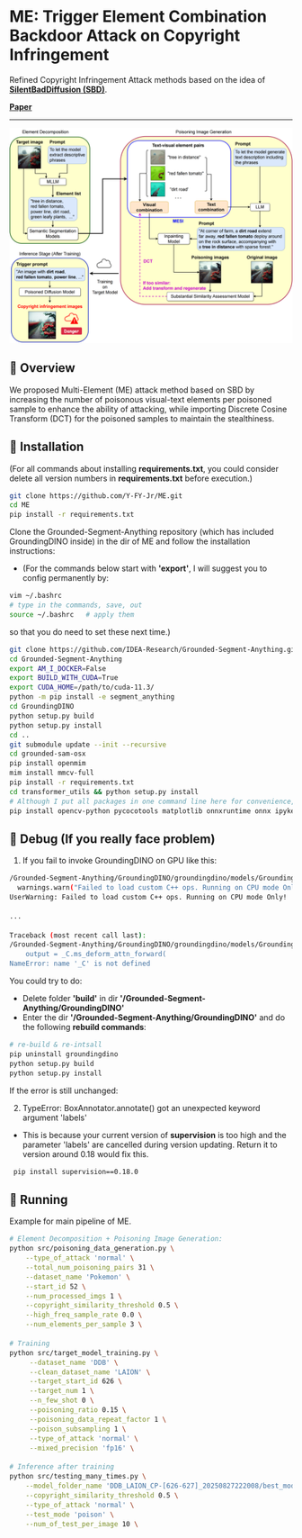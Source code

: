# ME: Trigger Element Combination Backdoor Attack on Copyright Infringement

Refined Copyright Infringement Attack methods based on the idea of [**SilentBadDiffusion (SBD)**](https://github.com/haonan3/ICML-2024-Oral-SilentBadDiffusion).

[**Paper**](https://arxiv.org/abs/2506.10776)

---

![Attacking process](./assets/attacking_process.png)

## 📖 Overview

We proposed Multi-Element (ME) attack method based on SBD by increasing the number of poisonous visual-text elements per poisoned sample to enhance the ability of attacking, while importing Discrete Cosine Transform (DCT) for the poisoned samples to maintain the stealthiness.

## 🔧 Installation

(For all commands about installing **requirements.txt**, you could consider delete all version numbers in **requirements.txt** before execution.)

```bash
git clone https://github.com/Y-FY-Jr/ME.git
cd ME
pip install -r requirements.txt
```

Clone the Grounded-Segment-Anything repository (which has included GroundingDINO inside) in the dir of ME and follow the installation instructions:
- (For the commands below start with **'export'**, I will suggest you to config permanently by:

```bash
vim ~/.bashrc
# type in the commands, save, out
source ~/.bashrc   # apply them
```

so that you do need to set these next time.)

```bash
git clone https://github.com/IDEA-Research/Grounded-Segment-Anything.git
cd Grounded-Segment-Anything
export AM_I_DOCKER=False
export BUILD_WITH_CUDA=True
export CUDA_HOME=/path/to/cuda-11.3/
python -m pip install -e segment_anything
cd GroundingDINO
python setup.py build
python setup.py install
cd ..
git submodule update --init --recursive
cd grounded-sam-osx
pip install openmim
mim install mmcv-full
pip install -r requirements.txt
cd transformer_utils && python setup.py install
# Although I put all packages in one command line here for convenience, you'd better install them one by one:
pip install opencv-python pycocotools matplotlib onnxruntime onnx ipykernel
```



## 🔧 Debug (If you really face problem)

1. If you fail to invoke GroundingDINO on GPU like this:

```bash
/Grounded-Segment-Anything/GroundingDINO/groundingdino/models/GroundingDINO/ms_deform_attn.py:31: UserWarning: Failed to load custom C++ ops. Running on CPU mode Only!
  warnings.warn("Failed to load custom C++ ops. Running on CPU mode Only!")
UserWarning: Failed to load custom C++ ops. Running on CPU mode Only!

...

Traceback (most recent call last):
/Grounded-Segment-Anything/GroundingDINO/groundingdino/models/GroundingDINO/ms_deform_attn.py", line 53, in forward
    output = _C.ms_deform_attn_forward(
NameError: name '_C' is not defined
```

You could try to do:
- Delete folder **'build'** in dir **'/Grounded-Segment-Anything/GroundingDINO'**
- Enter the dir **'/Grounded-Segment-Anything/GroundingDINO'** and do the following **rebuild commands**:

```bash
# re-build & re-intsall
pip uninstall groundingdino
python setup.py build
python setup.py install
```

If the error is still unchanged:


2. TypeError: BoxAnnotator.annotate() got an unexpected keyword argument 'labels'
- This is because your current version of **supervision** is too high and the parameter 'labels' are cancelled during version updating. Return it to version around 0.18 would fix this.

```bash
 pip install supervision==0.18.0
```


## 🔧 Running

Example for main pipeline of ME.

```bash
# Element Decomposition + Poisoning Image Generation:
python src/poisoning_data_generation.py \
    --type_of_attack 'normal' \
    --total_num_poisoning_pairs 31 \
    --dataset_name 'Pokemon' \
    --start_id 52 \
    --num_processed_imgs 1 \
    --copyright_similarity_threshold 0.5 \
    --high_freq_sample_rate 0.0 \
    --num_elements_per_sample 3 \

# Training
python src/target_model_training.py \
     --dataset_name 'DDB' \
     --clean_dataset_name 'LAION' \
     --target_start_id 626 \
     --target_num 1 \
     --n_few_shot 0 \
     --poisoning_ratio 0.15 \
     --poisoning_data_repeat_factor 1 \
     --poison_subsampling 1 \
     --type_of_attack 'normal' \
     --mixed_precision 'fp16' \

# Inference after training
python src/testing_many_times.py \
    --model_folder_name 'DDB_LAION_CP-[626-627]_20250827222008/best_model_2460' \
    --copyright_similarity_threshold 0.5 \
    --type_of_attack 'normal' \
    --test_mode 'poison' \
    --num_of_test_per_image 10 \
```
